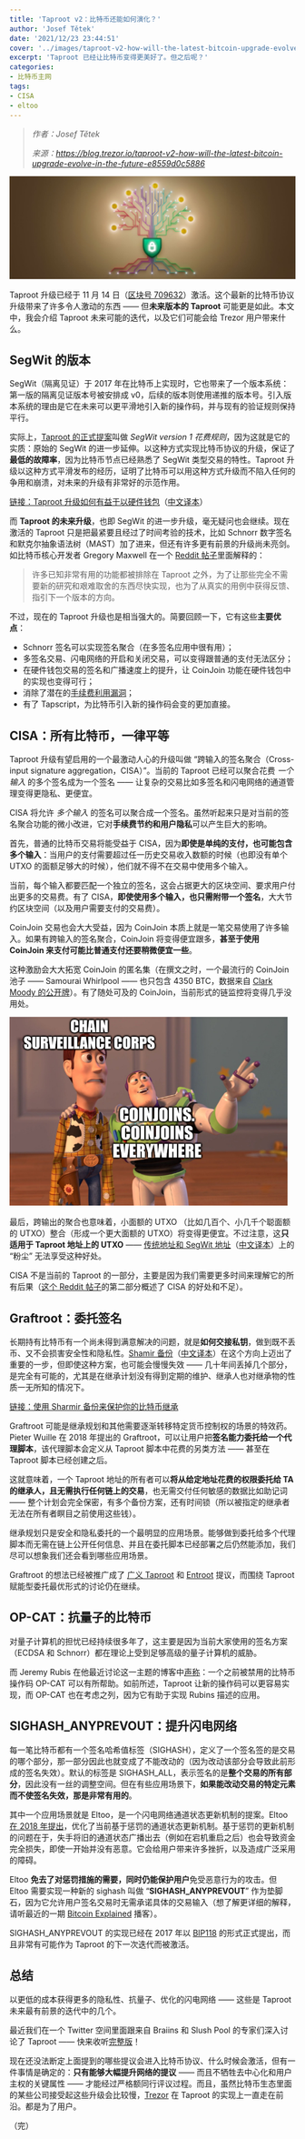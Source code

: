 ```yaml
---
title: 'Taproot v2：比特币还能如何演化？'
author: 'Josef Tětek'
date: '2021/12/23 23:44:51'
cover: '../images/taproot-v2-how-will-the-latest-bitcoin-upgrade-evolve-in-the-future/M06zVg1XWuQ'
excerpt: 'Taproot 已经让比特币变得更美好了。但之后呢？'
categories:
- 比特币主网
tags:
- CISA
- eltoo
---
```



> *作者：Josef Tětek*
> 
> *来源：<https://blog.trezor.io/taproot-v2-how-will-the-latest-bitcoin-upgrade-evolve-in-the-future-e8559d0c5886>*



![Taproot brings benefits to Bitcoin and will improve performance of hardware wallets.](../images/taproot-v2-how-will-the-latest-bitcoin-upgrade-evolve-in-the-future/M06zVg1XWuQ)

Taproot 升级已经于 11 月 14 日（[区块号 709632](https://btc1.trezor.io/block/0000000000000000000687bca986194dc2c1f949318629b44bb54ec0a94d8244)）激活。这个最新的比特币协议升级带来了许多令人激动的东西 —— 但**未来版本的 Taproot** 可能更是如此。本文中，我会介绍 Taproot 未来可能的迭代，以及它们可能会给 Trezor 用户带来什么。

## SegWit 的版本

SegWit（隔离见证）于 2017 年在比特币上实现时，它也带来了一个版本系统：第一版的隔离见证版本号被安排成 v0，后续的版本则使用递推的版本号。引入版本系统的理由是它在未来可以更平滑地引入新的操作码，并与现有的验证规则保持平行。

实际上，[Taproot 的正式提案](https://github.com/bitcoin/bips/blob/master/bip-0341.mediawiki)叫做 *SegWit version 1 花费规则*，因为这就是它的实质：原始的 SegWit 的进一步延伸。以这种方式实现比特币协议的升级，保证了**最低的故障率**，因为比特币节点已经熟悉了 SegWit 类型交易的特性。Taproot 升级以这种方式平滑发布的经历，证明了比特币可以用这种方式升级而不陷入任何的争用和崩溃，对未来的升级有非常好的示范作用。

[链接：Taproot 升级如何有益于以硬件钱包](https://blog.trezor.io/how-taproot-will-benefit-hardware-wallets-fa43c0b6123e)（[中文译本](https://www.btcstudy.org/2021/10/09/how-taproot-will-benefit-hardware-wallets/)）

而 **Taproot 的未来升级**，也即 SegWit 的进一步升级，毫无疑问也会继续。现在激活的 Taproot 只是把最紧要且经过了时间考验的技术，比如 Schnorr 数字签名和默克尔抽象语法树（MAST）加了进来，但还有许多更有前景的升级尚未亮剑。如比特币核心开发者 Gregory Maxwell 在一个 [Reddit 帖子](https://www.reddit.com/r/Bitcoin/comments/hqzp14/comment/fyblgg4/?utm_source=share&utm_medium=web2x&context=3)里面解释的：

> 许多已知非常有用的功能都被排除在 Taproot 之外，为了让那些完全不需要新的研究和艰难取舍的东西尽快实现，也为了从真实的用例中获得反馈、指引下一个版本的方向。

不过，现在的 Taproot 升级也是相当强大的。简要回顾一下，它有这些**主要优点**：

- Schnorr 签名可以实现签名聚合（在多签名应用中很有用）；
- 多签名交易、闪电网络的开启和关闭交易，可以变得跟普通的支付无法区分；
- 在硬件钱包交易的签名和广播速度上的提升，让 CoinJoin 功能在硬件钱包中的实现也变得可行；
- 消除了潜在的[手续费利用漏洞](https://blog.trezor.io/details-of-firmware-updates-for-trezor-one-version-1-9-1-and-trezor-model-t-version-2-3-1-1eba8f60f2dd)；
- 有了 Tapscript，为比特币引入新的操作码会变的更加直接。

## CISA：所有比特币，一律平等

Taproot 升级有望启用的一个最激动人心的升级叫做 “跨输入的签名聚合（Cross-input signature aggregation，CISA）”。当前的 Taproot 已经可以聚合花费 *一个输入* 的多个签名成为一个签名 —— 让复杂的交易比如多签名和闪电网络的通道管理变得更隐私、更便宜。

CISA 将允许 *多个输入* 的签名可以聚合成一个签名。虽然听起来只是对当前的签名聚合功能的微小改进，它对**手续费节约和用户隐私**可以产生巨大的影响。

首先，普通的比特币交易将能受益于 CISA，因为**即使是单纯的支付，也可能包含多个输入**：当用户的支付需要超过任一历史交易收入数额的时候（也即没有单个 UTXO 的面额足够大的时候），他们就不得不在交易中使用多个输入。

当前，每个输入都要匹配一个独立的签名，这会占据更大的区块空间、要求用户付出更多的交易费。有了 CISA，**即使使用多个输入，也只需附带一个签名**，大大节约区块空间（以及用户需要支付的交易费）。

CoinJoin 交易也会大大受益，因为 CoinJoin 本质上就是一笔交易使用了许多输入。如果有跨输入的签名聚合，CoinJoin 将变得便宜跟多，**甚至于使用 CoinJoin 来支付可能比普通支付还要稍微便宜一些**。

这种激励会大大拓宽 CoinJoin 的匿名集（在撰文之时，一个最流行的 CoinJoin 池子 —— Samourai Whirlpool —— 也只包含 4350 BTC，数据来自 [Clark Moody 的公开牌](https://bitcoin.clarkmoody.com/dashboard/)）。有了随处可及的 CoinJoin，当前形式的链监控将变得几乎没用处。

![img](../images/taproot-v2-how-will-the-latest-bitcoin-upgrade-evolve-in-the-future/deWZc9FgiMT)

最后，跨输出的聚合也意味着，小面额的 UTXO （比如几百个、小几千个聪面额的 UTXO）整合（形成一个更大面额的 UTXO）将变得更便宜。不过注意，这**只适用于 Taproot 地址上的 UTXO** —— [传统地址和 SegWit 地址](https://blog.trezor.io/bitcoin-addresses-and-how-to-use-them-35e7312098ff)（[中文译本](https://www.btcstudy.org/2021/09/07/bitcoin-addresses-and-how-to-use-them/)）上的 “粉尘” 无法享受这种好处。

CISA 不是当前的 Taproot 的一部分，主要是因为我们需要更多时间来理解它的所有后果（[这个 Reddit 帖子](https://www.reddit.com/r/Bitcoin/comments/ibcnsv/taproot_coinjoins_and_crossinput_signature/)的第二部分概述了 CISA 的好处和不足）。

## Graftroot：委托签名

长期持有比特币有一个尚未得到满意解决的问题，就是**如何交接私钥**，做到既不丢币、又不会损害安全性和隐私性。[Shamir 备份](https://blog.trezor.io/protecting-your-bitcoin-inheritance-with-shamir-backup-77b5bc77ea5a)（[中文译本](https://www.btcstudy.org/2021/10/07/multisig-and-split-backups-two-ways-to-make-your-bitcoin-more-secure/)）在这个方向上迈出了重要的一步，但即使这种方案，也可能会慢慢失效 —— 几十年间丢掉几个部分，是完全有可能的，尤其是在继承计划没有得到定期的维护、继承人也对继承物的性质一无所知的情况下。

[链接：使用 Sharmir 备份来保护你的比特币继承](https://blog.trezor.io/protecting-your-bitcoin-inheritance-with-shamir-backup-77b5bc77ea5a)

Graftroot 可能是继承规划和其他需要逐渐转移特定货币控制权的场景的特效药。Pieter Wuille 在 2018 年提出的 Graftroot，可以让用户把**签名能力委托给一个代理脚本**，该代理脚本会定义从 Taproot 脚本中花费的另类方法 —— 甚至在 Taproot 脚本已经创建之后。

这就意味着，一个 Taproot 地址的所有者可以**将从给定地址花费的权限委托给 TA 的继承人，且无需执行任何链上的交易**，也无需交付任何敏感的数据比如助记词 —— 整个计划会完全保密，有多个备份方案，还有时间锁（所以被指定的继承者无法在所有者瞑目之前使用这些钱）。

继承规划只是安全和隐私委托的一个最明显的应用场景。能够做到委托给多个代理脚本而无需在链上公开任何信息、并且在委托脚本已经部署之后仍然能添加，我们尽可以想象我们还会看到哪些应用场景。

Graftroot 的想法已经被推广成了 [广义 Taproot](https://lists.linuxfoundation.org/pipermail/bitcoin-dev/2018-July/016249.html) 和 [Entroot](https://gist.github.com/sipa/ca1502f8465d0d5032d9dd2465f32603) 提议，而围绕 Taproot 赋能型委托最优形式的讨论仍在继续。

## OP-CAT：抗量子的比特币

对量子计算机的担忧已经持续很多年了，这主要是因为当前大家使用的签名方案（ECDSA 和 Schnorr）都在理论上受到足够高级的量子计算机的威胁。

而 Jeremy Rubis 在他最近讨论这一主题的博客中[声称](https://rubin.io/blog/2021/07/06/quantum-bitcoin/)：一个之前被禁用的比特币操作码 OP-CAT 可以有所帮助。如前所述，Taproot 让新的操作码可以更容易实现，而 OP-CAT 也在考虑之列，因为它有助于实现 Rubins 描述的应用。

## SIGHASH_ANYPREVOUT：提升闪电网络

每一笔比特币都有一个签名哈希值标签（SIGHASH），定义了一个签名签的是交易的哪个部分，那一部分因此也就变成了不能改动的（因为改动该部分会导致此前形成的签名失效）。默认的标签是 SIGHASH_ALL，表示签名的是**整个交易的所有部分**，因此没有一丝的调整空间。但在有些应用场景下，**如果能改动交易的特定元素而不使签名失效，那是非常有用的**。

其中一个应用场景就是 Eltoo，是一个闪电网络通道状态更新机制的提案。Eltoo [在 2018 年提出](https://blog.blockstream.com/en-eltoo-next-lightning/)，优化了当前基于惩罚的通道状态更新机制。基于惩罚的更新机制的问题在于，失手将旧的通道状态广播出去（例如在宕机重启之后）也会导致资金完全损失，即使一开始并没有恶意。它会给用户带来许多挫折，以及造成广泛采用的障碍。

Eltoo **免去了对惩罚措施的需要，同时仍能保护用户**免受恶意行为的攻击。但 Eltoo 需要实现一种新的 sighash 叫做 “**SIGHASH_ANYPREVOUT**” 作为垫脚石，因为它允许用户签名交易时无需承诺具体的交易输入（想了解更详细的解释，请听最近的一期 [Bitcoin Explained](https://bitcoinmagazine.com/technical/how-sighash-anyprevout-and-eltoo-could-improve-the-lightning-network) 播客）。

SIGHASH_ANYPREVOUT 的实现已经在 2017 年以 [BIP118](https://github.com/bitcoin/bips/blob/master/bip-0118.mediawiki) 的形式正式提出，而且非常有可能作为 Taproot 的下一次迭代而被激活。

## 总结

以更低的成本获得更多的隐私性、抗量子、优化的闪电网络 —— 这些是 Taproot 未来最有前景的迭代中的几个。

最近我们在一个 Twitter 空间里面跟来自 Braiins 和 Slush Pool 的专家们深入讨论了 Taproot —— 快来收听[完整版](https://youtu.be/h4892g7jpz8)！

现在还没法断定上面提到的哪些提议会进入比特币协议、什么时候会激活，但有一件事情是确定的：**只有能够大幅提升网络的提议** —— 而且不牺牲去中心化和用户主权的关键属性 —— 才能经过严格额同行评议过程。而且，虽然比特币生态里面的某些公司接受起这些升级会比较慢，[Trezor](https://trezor.io/?utm_source=Medium.com&utm_medium=referral&utm_campaign=2021-12_Taproot%20v2&utm_content=link) 在 Taproot 的实现上一直走在前沿。都是为了用户。

（完）